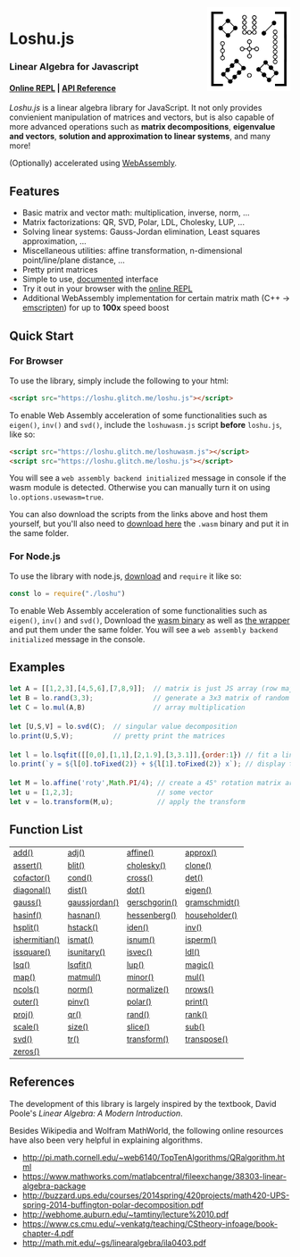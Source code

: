 <img src="/loshu/glitch-assets/loshu-logo-small.png" width="150" align="right" />

# Loshu.js 

### Linear Algebra for Javascript

#### [Online REPL](https://loshu.glitch.me) | [API Reference](https://loshu.glitch.me/apidoc.html)

*Loshu.js* is a linear algebra library for JavaScript.
It not only provides convienient manipulation of matrices and vectors,
but is also capable of more advanced operations such as **matrix decompositions**,
**eigenvalue and vectors**, **solution and approximation to linear systems**, and many more!

(Optionally) accelerated using [WebAssembly](https://webassembly.org/).

## Features

- Basic matrix and vector math: multiplication, inverse, norm, ...
- Matrix factorizations: QR, SVD, Polar, LDL, Cholesky, LUP, ...
- Solving linear systems: Gauss-Jordan elimination, Least squares approximation, ...
- Miscellaneous utilities: affine transformation, n-dimensional point/line/plane distance, ...
- Pretty print matrices
- Simple to use, [documented](https://loshu.glitch.me/apidoc.html) interface
- Try it out in your browser with the [online REPL](https://loshu.glitch.me)
- Additional WebAssembly implementation for certain matrix math (C++ → [emscripten](https://emscripten.org/)) for up to **100x** speed boost

## Quick Start

### For Browser

To use the library, simply include the following to your html:

```html
<script src="https://loshu.glitch.me/loshu.js"></script>
```

To enable Web Assembly acceleration of some functionalities such as `eigen()`, `inv()` and `svd()`, include the `loshuwasm.js` script **before** `loshu.js`, like so:

```html
<script src="https://loshu.glitch.me/loshuwasm.js"></script>
<script src="https://loshu.glitch.me/loshu.js"></script>
```

You will see a `web assembly backend initialized` message in console if the wasm module is detected. Otherwise you can manually turn it on using `lo.options.usewasm=true`.


You can also download the scripts from the links above and host them yourself, but you'll also need to [download here](https://loshu.glitch.me/loshuwasm.wasm) the `.wasm` binary and put it in the same folder.

### For Node.js

To use the library with node.js, [download](https://loshu.glitch.me/loshu.js) and `require` it like so:

```javascript
const lo = require("./loshu")
```

To enable Web Assembly acceleration of some functionalities such as `eigen()`, `inv()` and `svd()`, Download the [wasm binary](https://loshu.glitch.me/loshuwasm.wasm) 
as well as [the wrapper](https://loshu.glitch.me/loshuwasm.js) and put them under the same folder. You will see a `web assembly backend initialized` message in the console.

## Examples

```javascript
let A = [[1,2,3],[4,5,6],[7,8,9]];  // matrix is just JS array (row major)
let B = lo.rand(3,3);               // generate a 3x3 matrix of random values
let C = lo.mul(A,B)                 // array multiplication

let [U,S,V] = lo.svd(C);  // singular value decomposition
lo.print(U,S,V);          // pretty print the matrices

let l = lo.lsqfit([[0,0],[1,1],[2,1.9],[3,3.1]],{order:1}) // fit a line to data points
lo.print(`y = ${l[0].toFixed(2)} + ${l[1].toFixed(2)} x`); // display the line equation

let M = lo.affine('roty',Math.PI/4); // create a 45° rotation matrix around y axis
let u = [1,2,3];                     // some vector
let v = lo.transform(M,u);           // apply the transform

```

## Function List

| | | | |
|-|-|-|-|
|[add()](https://loshu.glitch.me/apidoc.html#add)|[adj()](https://loshu.glitch.me/apidoc.html#adj)|[affine()](https://loshu.glitch.me/apidoc.html#affine)|[approx()](https://loshu.glitch.me/apidoc.html#approx)|
|[assert()](https://loshu.glitch.me/apidoc.html#assert)|[blit()](https://loshu.glitch.me/apidoc.html#blit)|[cholesky()](https://loshu.glitch.me/apidoc.html#cholesky)|[clone()](https://loshu.glitch.me/apidoc.html#clone)|
|[cofactor()](https://loshu.glitch.me/apidoc.html#cofactor)|[cond()](https://loshu.glitch.me/apidoc.html#cond)|[cross()](https://loshu.glitch.me/apidoc.html#cross)|[det()](https://loshu.glitch.me/apidoc.html#det)|
|[diagonal()](https://loshu.glitch.me/apidoc.html#diagonal)|[dist()](https://loshu.glitch.me/apidoc.html#dist)|[dot()](https://loshu.glitch.me/apidoc.html#dot)|[eigen()](https://loshu.glitch.me/apidoc.html#eigen)|
|[gauss()](https://loshu.glitch.me/apidoc.html#gauss)|[gaussjordan()](https://loshu.glitch.me/apidoc.html#gaussjordan)|[gerschgorin()](https://loshu.glitch.me/apidoc.html#gerschgorin)|[gramschmidt()](https://loshu.glitch.me/apidoc.html#gramschmidt)|
|[hasinf()](https://loshu.glitch.me/apidoc.html#hasinf)|[hasnan()](https://loshu.glitch.me/apidoc.html#hasnan)|[hessenberg()](https://loshu.glitch.me/apidoc.html#hessenberg)|[householder()](https://loshu.glitch.me/apidoc.html#householder)|
|[hsplit()](https://loshu.glitch.me/apidoc.html#hsplit)|[hstack()](https://loshu.glitch.me/apidoc.html#hstack)|[iden()](https://loshu.glitch.me/apidoc.html#iden)|[inv()](https://loshu.glitch.me/apidoc.html#inv)|
|[ishermitian()](https://loshu.glitch.me/apidoc.html#ishermitian)|[ismat()](https://loshu.glitch.me/apidoc.html#ismat)|[isnum()](https://loshu.glitch.me/apidoc.html#isnum)|[isperm()](https://loshu.glitch.me/apidoc.html#isperm)|
|[issquare()](https://loshu.glitch.me/apidoc.html#issquare)|[isunitary()](https://loshu.glitch.me/apidoc.html#isunitary)|[isvec()](https://loshu.glitch.me/apidoc.html#isvec)|[ldl()](https://loshu.glitch.me/apidoc.html#ldl)|
|[lsq()](https://loshu.glitch.me/apidoc.html#lsq)|[lsqfit()](https://loshu.glitch.me/apidoc.html#lsqfit)|[lup()](https://loshu.glitch.me/apidoc.html#lup)|[magic()](https://loshu.glitch.me/apidoc.html#magic)|
|[map()](https://loshu.glitch.me/apidoc.html#map)|[matmul()](https://loshu.glitch.me/apidoc.html#matmul)|[minor()](https://loshu.glitch.me/apidoc.html#minor)|[mul()](https://loshu.glitch.me/apidoc.html#mul)|
|[ncols()](https://loshu.glitch.me/apidoc.html#ncols)|[norm()](https://loshu.glitch.me/apidoc.html#norm)|[normalize()](https://loshu.glitch.me/apidoc.html#normalize)|[nrows()](https://loshu.glitch.me/apidoc.html#nrows)|
|[outer()](https://loshu.glitch.me/apidoc.html#outer)|[pinv()](https://loshu.glitch.me/apidoc.html#pinv)|[polar()](https://loshu.glitch.me/apidoc.html#polar)|[print()](https://loshu.glitch.me/apidoc.html#print)|
|[proj()](https://loshu.glitch.me/apidoc.html#proj)|[qr()](https://loshu.glitch.me/apidoc.html#qr)|[rand()](https://loshu.glitch.me/apidoc.html#rand)|[rank()](https://loshu.glitch.me/apidoc.html#rank)|
|[scale()](https://loshu.glitch.me/apidoc.html#scale)|[size()](https://loshu.glitch.me/apidoc.html#size)|[slice()](https://loshu.glitch.me/apidoc.html#slice)|[sub()](https://loshu.glitch.me/apidoc.html#sub)|
|[svd()](https://loshu.glitch.me/apidoc.html#svd)|[tr()](https://loshu.glitch.me/apidoc.html#tr)|[transform()](https://loshu.glitch.me/apidoc.html#transform)|[transpose()](https://loshu.glitch.me/apidoc.html#transpose)|
|[zeros()](https://loshu.glitch.me/apidoc.html#zeros)|

## References

The development of this library is largely inspired by the textbook, David Poole's *Linear Algebra: A Modern Introduction*.

Besides Wikipedia and Wolfram MathWorld, the following online resources have also been very helpful in explaining algorithms.

- http://pi.math.cornell.edu/~web6140/TopTenAlgorithms/QRalgorithm.html
- https://www.mathworks.com/matlabcentral/fileexchange/38303-linear-algebra-package
- http://buzzard.ups.edu/courses/2014spring/420projects/math420-UPS-spring-2014-buffington-polar-decomposition.pdf
- http://webhome.auburn.edu/~tamtiny/lecture%2010.pdf
- https://www.cs.cmu.edu/~venkatg/teaching/CStheory-infoage/book-chapter-4.pdf
- http://math.mit.edu/~gs/linearalgebra/ila0403.pdf
